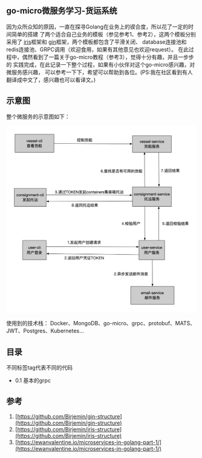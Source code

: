 ## go-micro微服务学习-货运系统
因为众所众知的原因，一直在探寻Golang在业务上的锲合度，所以花了一定的时间简单的搭建
了两个适合自己业务的模板（参见参考1、参考2），这两个模板分别采用了
[iris](http://github.com/kataras/iris)框架和
[gin](http://github.com/gin-gonic/gin)框架，两个模板都包含了平滑关闭、
database连接池和redis连接池、GRPC调用（欢迎食用，如果有其他意见也欢迎request）。
在此过程中，偶然看到了一篇关于go-micro教程（参考3），觉得十分有趣，并且一步步的
实践完成，在此记录一下整个过程，如果有小伙伴对这个go-micro感兴趣，对微服务感兴趣，
可以参考一下下，希望可以帮助到各位。(PS:我在社区看到有人翻译成中文了，感兴趣也可以看译文。)

## 示意图

整个微服务的示意图如下：

![示意图](./2019122800.png)

使用到的技术栈：
Docker、MongoDB、go-micro、grpc、protobuf、MATS、JWT、Postgres、Kubernetes...


## 目录
不同标签tag代表不同的代码

* 0.1 基本的grpc

## 参考
1. [https://github.com/Birjemin/gin-structure](https://github.com/Birjemin/gin-structure)
2. [https://github.com/Birjemin/iris-structure](https://github.com/Birjemin/iris-structure)
3. [https://ewanvalentine.io/microservices-in-golang-part-1/](https://ewanvalentine.io/microservices-in-golang-part-1/)